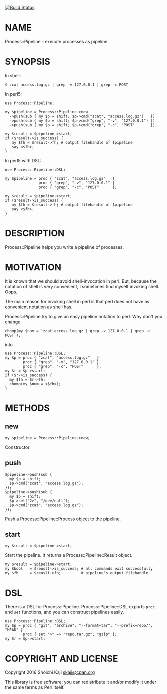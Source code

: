 [![Build Status](https://travis-ci.org/skaji/Process-Pipeline.svg?branch=master)](https://travis-ci.org/skaji/Process-Pipeline)

# NAME

Process::Pipeline - execute processes as pipeline

# SYNOPSIS

In shell:

    $ zcat access.log.gz | grep -v 127.0.0.1 | grep -c POST

In perl5:

    use Process::Pipeline;

    my $pipeline = Process::Pipeline->new
      ->push(sub { my $p = shift; $p->cmd("zcat", "access.log.gz")   })
      ->push(sub { my $p = shift; $p->cmd("grep", "-v", "127.0.0.1") })
      ->push(sub { my $p = shift; $p->cmd("grep", "-c", "POST"       });

    my $result = $pipeline->start;
    if ($result->is_success) {
       my $fh = $result->fh; # output filehandle of $pipeline
       say <$fh>;
    }

In perl5 with DSL:

    use Process::Pipeline::DSL;

    my $pipeline = proc { "zcat", "access.log.gz"   }
                   proc { "grep", "-v", "127.0.0.1" }
                   proc { "grep", "-c", "POST"      };

    my $result = $pipeline->start;
    if ($result->is_success) {
       my $fh = $result->fh; # output filehandle of $pipeline
       say <$fh>;
    }

# DESCRIPTION

Process::Pipeline helps you write a pipeline of processes.

# MOTIVATION

It is known that we should avoid shell-invocation in perl.
But, because the notation of shell is very convenient,
I sometimes find myself invoking shell. Oops.

The main reason for invoking shell in perl is
that perl does not have as convenient notation as shell has.

Process::Pipeline try to give an easy pipeline notation to perl. Why don't you change

    chomp(my $num = `zcat access.log.gz | grep -v 127.0.0.1 | grep -c POST`);

into

    use Process::Pipeline::DSL;
    my $p = proc { "zcat", "access.log.gz"   }
            proc { "grep", "-v", "127.0.0.1" }
            proc { "grep", "-c", "POST"      };
    my $r = $p->start;
    if ($r->is_success) {
      my $fh = $r->fh;
      chomp(my $num = <$fh>);
    }

# METHODS

## new

    my $pipeline = Process::Pipeline->new;

Constructor.

## push

    $pipeline->push(sub {
      my $p = shift;
      $p->cmd("zcat", "access.log.gz");
    });
    $pipeline->push(sub {
      my $p = shift;
      $p->set("2>", "/dev/null");
      $p->cmd("zcat", "access.log.gz");
    });

Push a Process::Pipeline::Process object to the pipeline.

## start

    my $result = $pipeline->start;

Start the pipeline. It returns a Process::Pipeline::Result object.

    my $result = $pipeline->start;
    my $bool   = $reuslt->is_success; # all commands exit successfully
    my $fh     = $reuslt->fh;         # pipeline's output filehandle

# DSL

There is a DSL for Process::Pipeline. Process::Pipeline::DSL exports
`proc` and `set` functions, and you can construct pipelines easily.

    use Process::Pipeline::DSL;
    my $p = proc { "git", "archive", "--format=tar", "--prefix=repo/", "HEAD" }
            proc { set ">" => "repo.tar.gz"; "gzip" };
    my $r = $p->start;

# COPYRIGHT AND LICENSE

Copyright 2016 Shoichi Kaji <skaji@cpan.org>

This library is free software; you can redistribute it and/or modify
it under the same terms as Perl itself.
